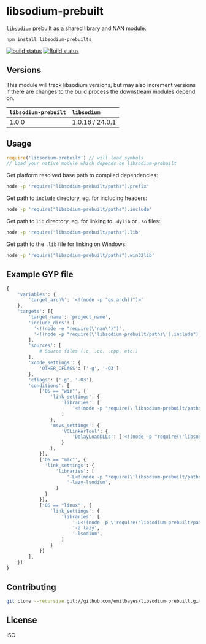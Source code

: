 # libsodium-prebuilt

[`libsodium`](https://github.com/jedisct1/libsodium) prebuilt as a shared library and NAN module.

```
npm install libsodium-prebuilts
```

[![build status](https://travis-ci.org/emilbayes/libsodium-prebuilt.svg?branch=master)](https://travis-ci.org/emilbayes/libsodium-prebuilt)
[![Build status](https://ci.appveyor.com/api/projects/status/g3xipfalgq6k9lrw/branch/master?svg=true)](https://ci.appveyor.com/project/emilbayes/libsodium-prebuilt/branch/master)

## Versions

This module will track libsodium versions, but may also increment versions if
there are changes to the build process the downstream modules depend on.

| `libsodium-prebuilt` | `libsodium`     |
|:---------------------|:----------------|
| 1.0.0                | 1.0.16 / 24.0.1 |

## Usage

```js
require('libsodium-prebuild') // will load symbols
// Load your native module which depends on libsodium-prebuilt

```

Get platform resolved base path to compiled dependencies:

```sh
node -p 'require("libsodium-prebuilt/paths").prefix'
```

Get path to `include` directory, eg. for including headers:

```sh
node -p 'require("libsodium-prebuilt/paths").include'
```

Get path to `lib` directory, eg. for linking to `.dylib` or `.so` files:

```sh
node -p 'require("libsodium-prebuilt/paths").lib'
```

Get path to the `.lib` file for linking on Windows:

```sh
node -p 'require("libsodium-prebuilt/paths").win32lib'
```

## Example GYP file

```python
{
    'variables': {
        'target_arch%': '<!(node -p "os.arch()")>'
    },
    'targets': [{
        'target_name': 'project_name',
        'include_dirs': [
          '<!(node -e "require(\'nan\')")',
          '<!(node -p "require(\'libsodium-prebuilt/paths\').include")'
        ],
        'sources': [
            # Source files (.c, .cc, .cpp, etc.)
        ],
        'xcode_settings': {
            'OTHER_CFLAGS': ['-g', '-O3']
        },
        'cflags': ['-g', '-O3'],
        'conditions': [
            ['OS == "win"', {
                'link_settings': {
                    'libraries': [
                        '<!(node -p "require(\'libsodium-prebuilt/paths\').win32lib")',
                    ]
                },
                'msvs_settings': {
                    'VCLinkerTool': {
                        'DelayLoadDLLs': ['<!(node -p "require(\'libsodium-prebuilt/paths\').win32dll")']
                    }
                },
            }],
            ['OS == "mac"', {
              'link_settings': {
                  'libraries': [
                      '-L<!(node -p "require(\'libsodium-prebuilt/paths\').lib")',
                      '-lazy-lsodium',
                  ]
              }
            }],
            ['OS == "linux"', {
                'link_settings': {
                    'libraries': [
                        '-L<!(node -p \'require("libsodium-prebuilt/paths").lib\')',
                        '-z lazy',
                        '-lsodium',
                    ]
                }
            }]
        ],
    }]
}
```

## Contributing

```sh
git clone --recursive git://github.com/emilbayes/libsodium-prebuilt.git
```

## License

ISC
